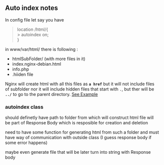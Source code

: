 ## Auto index notes
In config file let say you have   

> location /html/{  
	> autoindex on;  
>}
>

in www/var/html/ there is following :  
* htmlSubFolder/ (with more files in it)
* index.nginx-debian.html
* info.php 
* .hiiden file 

Nginx will create html with all this files as **`a href`** but it will not include files of subfolder nor it will include hidden files that start with `.`, but ther will be **`../`** to go to the parent directory.
[See Example](nginxAutoindex.html)



### autoindex class
should definetly have path to folder from which will construct html file 
will be part of Response Body which is resposible for creation and deletion

need to have some function for generating html from such a folder and must have way of communication with outside class (I guess response body if some error happens)

maybe even generate file that will be later turn into string with Response body
